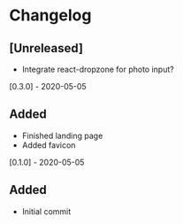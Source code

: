 # Changelog

## [Unreleased]

- Integrate react-dropzone for photo input?

[0.3.0] - 2020-05-05

## Added

- Finished landing page
- Added favicon

[0.1.0] - 2020-05-05

## Added

- Initial commit

